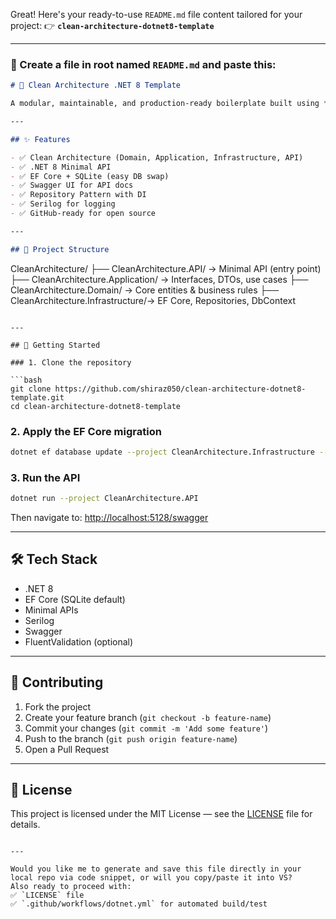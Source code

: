 Great! Here's your ready-to-use `README.md` file content tailored for your project:
👉 **`clean-architecture-dotnet8-template`**

---

### 📄 Create a file in root named `README.md` and paste this:

```markdown
# 🧱 Clean Architecture .NET 8 Template

A modular, maintainable, and production-ready boilerplate built using **Clean Architecture** principles and **.NET 8**. Perfect for scalable APIs with clear separation of concerns, modern tooling, and extensibility.

---

## ✨ Features

- ✅ Clean Architecture (Domain, Application, Infrastructure, API)
- ✅ .NET 8 Minimal API
- ✅ EF Core + SQLite (easy DB swap)
- ✅ Swagger UI for API docs
- ✅ Repository Pattern with DI
- ✅ Serilog for logging
- ✅ GitHub-ready for open source

---

## 📁 Project Structure

```

CleanArchitecture/
├── CleanArchitecture.API/           → Minimal API (entry point)
├── CleanArchitecture.Application/   → Interfaces, DTOs, use cases
├── CleanArchitecture.Domain/        → Core entities & business rules
├── CleanArchitecture.Infrastructure/→ EF Core, Repositories, DbContext

````

---

## 🚀 Getting Started

### 1. Clone the repository

```bash
git clone https://github.com/shiraz050/clean-architecture-dotnet8-template.git
cd clean-architecture-dotnet8-template
````

### 2. Apply the EF Core migration

```bash
dotnet ef database update --project CleanArchitecture.Infrastructure --startup-project CleanArchitecture.API
```

### 3. Run the API

```bash
dotnet run --project CleanArchitecture.API
```

Then navigate to: [http://localhost:5128/swagger](http://localhost:5128/swagger)

---

## 🛠 Tech Stack

* .NET 8
* EF Core (SQLite default)
* Minimal APIs
* Serilog
* Swagger
* FluentValidation (optional)

---

## 🤝 Contributing

1. Fork the project
2. Create your feature branch (`git checkout -b feature-name`)
3. Commit your changes (`git commit -m 'Add some feature'`)
4. Push to the branch (`git push origin feature-name`)
5. Open a Pull Request

---

## 📄 License

This project is licensed under the MIT License — see the [LICENSE](LICENSE) file for details.

```

---

Would you like me to generate and save this file directly in your local repo via code snippet, or will you copy/paste it into VS?  
Also ready to proceed with:  
✅ `LICENSE` file  
✅ `.github/workflows/dotnet.yml` for automated build/test
```
